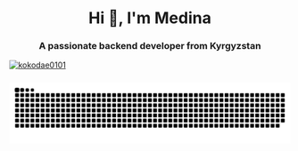 <h1 align="center">Hi 👋, I'm Medina</h1>
<h3 align="center">A passionate backend developer from Kyrgyzstan</h3>
<p align="left"> <a href="https://github.com/ryo-ma/github-profile-trophy"><img src="https://github-profile-trophy.vercel.app/?username=kokodae0101" alt="kokodae0101" /></a> </p>
<h3 align="left"></h3>
<p align="left"><img src="https://github.com/Platane/snk/raw/output/github-contribution-grid-snake.svg" alt style="max-width: 100%;">
